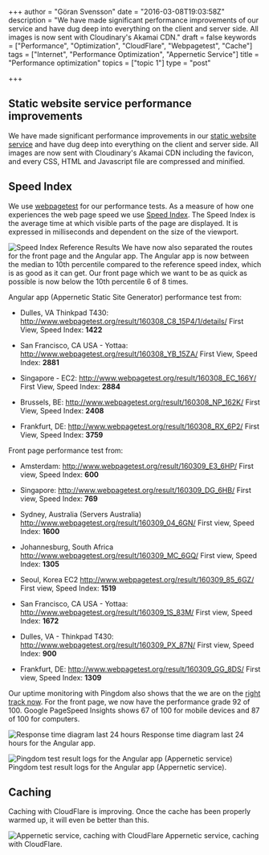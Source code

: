+++
author = "Göran Svensson"
date = "2016-03-08T19:03:58Z"
description = "We have made significant performance improvements of our service and have dug deep into everything on the client and server side. All images is now sent with Cloudinary's Akamai CDN."
draft = false
keywords = ["Performance", "Optimization", "CloudFlare", "Webpagetest", "Cache"]
tags = ["Internet", "Performance Optimization", "Appernetic Service"]
title = "Performance optimization"
topics = ["topic 1"]
type = "post"

+++
## Static website service performance improvements
We have made significant performance improvements in our [static website service][1] and have dug deep into everything on the client and server side. All images are now sent with Cloudinary's Akamai CDN including the favicon, and every CSS, HTML and Javascript file are compressed and minified. 

## Speed Index
We use [webpagetest][2] for our performance tests. As a measure of how one experiences the web page speed we use [Speed Index][3]. The Speed Index is the average time at which visible parts of the page are displayed.  It is expressed in milliseconds and dependent on the size of the viewport. 

![Speed Index Reference Results][4]
We have now also separated the routes for the front page and the Angular app. The Angular app is now between the median to 10th percentile compared to the reference speed index, which is as good as it can get. Our front page which we want to be as quick as possible is now below the 10th percentile 6 of 8 times.

Angular app (Appernetic Static Site Generator) performance test from:

 - Dulles, VA Thinkpad T430: http://www.webpagetest.org/result/160308_C8_15P4/1/details/  First View, Speed Index: **1422**

 - San Francisco, CA USA - Yottaa:  http://www.webpagetest.org/result/160308_YB_15ZA/  First View, Speed Index: **2881**

 - Singapore - EC2: http://www.webpagetest.org/result/160308_EC_166Y/  First View, Speed Index: **2884**

 - Brussels, BE: http://www.webpagetest.org/result/160308_NP_162K/ First View, Speed Index: **2408**

 - Frankfurt, DE: http://www.webpagetest.org/result/160308_RX_6P2/  First View, Speed Index: **3759**


Front page performance test from:

 - Amsterdam: http://www.webpagetest.org/result/160309_E3_6HP/ First view, Speed Index: **600**

 - Singapore: http://www.webpagetest.org/result/160309_DG_6HB/ First view, Speed Index: **769**

 - Sydney, Australia (Servers Australia) http://www.webpagetest.org/result/160309_04_6GN/ First view, Speed Index: **1600**

 - Johannesburg, South Africa http://www.webpagetest.org/result/160309_MC_6GQ/ First view, Speed Index: **1305**

 - Seoul, Korea EC2 http://www.webpagetest.org/result/160309_85_6GZ/ First view, Speed Index: **1519**

 - San Francisco, CA USA - Yottaa: http://www.webpagetest.org/result/160309_1S_83M/ First view, Speed Index: **1672**

 - Dulles, VA - Thinkpad T430: http://www.webpagetest.org/result/160309_PX_87N/  First view, Speed Index: **900**

 - Frankfurt, DE: http://www.webpagetest.org/result/160309_GG_8DS/ First view, Speed Index: **1309**

Our uptime monitoring with Pingdom also shows that the we are on the [right track now][5]. For the front page, we now have the ​performance grade 92 of 100. Google PageSpeed Insights shows 67 of 100 for mobile devices and 87 of 100 for computers. 

![Response time diagram last 24 hours][6]
Response time diagram last 24 hours for the Angular app.

![Pingdom test result logs for the Angular app (Appernetic service)][7]
Pingdom test result logs for the Angular app (Appernetic service).

## Caching
Caching with CloudFlare is improving. Once the cache has been properly warmed up, it will even be better than this.

![Appernetic service, caching with CloudFlare][8]
Appernetic service, caching with CloudFlare.


  [1]: https://appernetic.io
  [2]: http://www.webpagetest.org
  [3]: https://sites.google.com/a/webpagetest.org/docs/using-webpagetest/metrics/speed-index
  [4]: https://res.cloudinary.com/appernetic/v1457463274/gcgzrecgedcjnc3gzdj3
  [5]: http://stats.pingdom.com/r7vt9tv6brq8/2014082
  [6]: https://res.cloudinary.com/appernetic/v1457462773/atscsb7z2qtr4cn8qid0
  [7]: https://res.cloudinary.com/appernetic/v1457463057/rbouqv8jnwpfsadjssgk
  [8]: https://res.cloudinary.com/appernetic/v1457461947/hzs05zxjzr8otv2nrvka
